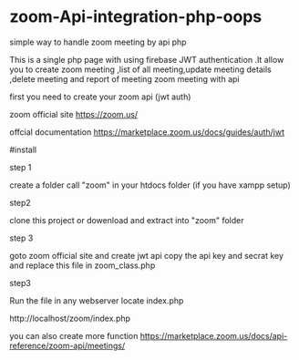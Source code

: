 # zoom-Api-integration-php-oops
simple way to handle zoom meeting by api php

This is a single php page with using firebase JWT authentication .It allow you to create zoom meeting ,list of all meeting,update meeting details ,delete meeting and report of meeting zoom meeting with api

first you need to create your zoom api (jwt auth)

zoom official site
https://zoom.us/

offcial documentation
https://marketplace.zoom.us/docs/guides/auth/jwt

#install

step 1

create a folder call "zoom" in your htdocs folder (if you have xampp setup)

step2

clone this project or dowenload and extract into "zoom" folder

step 3

goto zoom official site and create jwt api 
copy the api key and secrat key and replace this file in zoom_class.php

step3

Run the file in any webserver locate index.php

http://localhost/zoom/index.php




you can also create more function 
https://marketplace.zoom.us/docs/api-reference/zoom-api/meetings/
